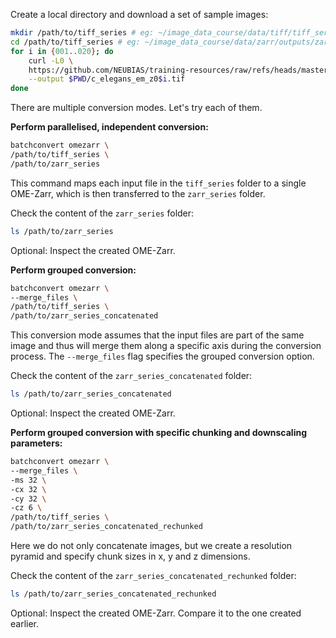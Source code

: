 Create a local directory and download a set of sample images:

```bash
mkdir /path/to/tiff_series # eg: ~/image_data_course/data/tiff/tiff_series
cd /path/to/tiff_series # eg: ~/image_data_course/data/zarr/outputs/zarr_series
for i in {001..020}; do
    curl -L0 \
    https://github.com/NEUBIAS/training-resources/raw/refs/heads/master/image_data/xyz_8bit__em_volume_tiff_series/c_elegans_em_z0$i.tif \
    --output $PWD/c_elegans_em_z0$i.tif
done
```
There are multiple conversion modes. Let's try each of them.

**Perform parallelised, independent conversion:**
```bash
batchconvert omezarr \
/path/to/tiff_series \
/path/to/zarr_series 
```
This command maps each input file in the `tiff_series` folder to a single OME-Zarr, 
which is then transferred to the `zarr_series` folder.

Check the content of the `zarr_series` folder:
```bash 
ls /path/to/zarr_series
```
Optional: Inspect the created OME-Zarr. 

**Perform grouped conversion:**

```bash
batchconvert omezarr \
--merge_files \
/path/to/tiff_series \
/path/to/zarr_series_concatenated
```
This conversion mode assumes that the input files are part of the same image and thus will merge them along a specific axis during the conversion process.
The `--merge_files` flag specifies the grouped conversion option.

Check the content of the `zarr_series_concatenated` folder:
```bash 
ls /path/to/zarr_series_concatenated
```
Optional: Inspect the created OME-Zarr. 


**Perform grouped conversion with specific chunking and downscaling parameters:**

```bash
batchconvert omezarr \
--merge_files \
-ms 32 \
-cx 32 \
-cy 32 \
-cz 6 \
/path/to/tiff_series \
/path/to/zarr_series_concatenated_rechunked
```
Here we do not only concatenate images, but we create a resolution pyramid and
specify chunk sizes in x, y and z dimensions.

Check the content of the `zarr_series_concatenated_rechunked` folder:
```bash 
ls /path/to/zarr_series_concatenated_rechunked
```
Optional: Inspect the created OME-Zarr. Compare it to the one created earlier.

